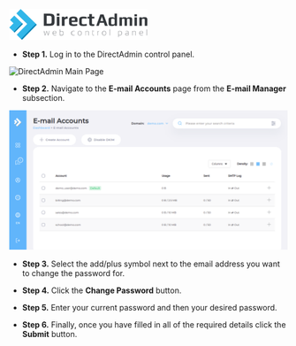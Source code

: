 <img src="/kb-images/directadmin/directadmin-logo.png" alt="DirectAdmin Logo" width="250"/>

* **Step 1.** Log in to the DirectAdmin control panel.

<img src="/kb-images/directadmin/directadmin-main-page.png" alt="DirectAdmin Main Page" width="full"/>

* **Step 2.** Navigate to the **E-mail Accounts** page from the **E-mail Manager** subsection.

![DirectAdmin Email Accounts](/kb-images/directadmin/directadmin-email-accounts.png)

* **Step 3.** Select the add/plus symbol next to the email address you want to change the password for.

* **Step 4.** Click the **Change Password** button.

* **Step 5.** Enter your current password and then your desired password.

* **Step 6.** Finally, once you have filled in all of the required details click the **Submit** button.
